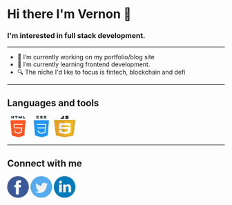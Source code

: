 # Hi there I'm Vernon 👋

### I'm interested in full stack development.

<hr>

- 🔭 I’m currently working on my portfolio/blog site
- 🌱 I’m currently learning frontend development.
- 🔍 The niche I'd like to focus is fintech, blockchain and defi
<!-- - 👯 I’m looking to collaborate on
- 🤔 I’m looking for help with ...
- 💬 Ask me about ... -->
<!-- - 📫 How to reach me: ... -->
<!-- - 😄 Pronouns: ... -->
<!-- - ⚡ Fun fact: ... -->

<hr>

## Languages and tools
<img src="./icons/html-5.svg" width="50" height="50">
<img src="./icons/css.svg" width="50" height="50">
<img src="./icons/javascript.svg" width="50" height="50">


<hr>


## Connect with me
[<img src="./icons/facebook.svg" width="50" height="50">][facebook]
[<img src="./icons/twitter.svg" width="50" height="50">][twitter]
[<img src="./icons/linkedin.svg" width="50" height="50">][linkedin]

[facebook]: https://www.facebook.com/vernonranis/
[twitter]: https://www.twitter.com/vernonranis/
[linkedin]: https://www.linkedin.com/in/vernon-brando-jose-ranis-358bb0b7/https://www.twitter.com/vernonranis/
